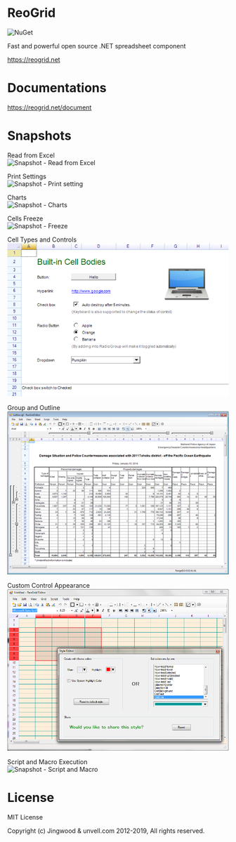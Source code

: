 # ReoGrid

![NuGet](https://img.shields.io/nuget/v/unvell.ReoGrid.DLL.svg)

Fast and powerful open source .NET spreadsheet component

https://reogrid.net

# Documentations

https://reogrid.net/document

# Snapshots

Read from Excel<br />
![Snapshot - Read from Excel](Snapshots/02.png)

Print Settings<br />
![Snapshot - Print setting](Snapshots/01_2.png)

Charts<br />
![Snapshot - Charts](Snapshots/276.png)

Cells Freeze<br />
![Snapshot - Freeze](Snapshots/08.png)

Cell Types and Controls<br />
![Snapshot - Cell Types and Controls](Snapshots/62.png)

Group and Outline<br />
![Snapshot - Group and Outline](Snapshots/61.png)

Custom Control Appearance<br />
![Snapshot - Custom Control Appearance](Snapshots/21.png)

Script and Macro Execution<br />
![Snapshot - Script and Macro](Snapshots/27.png)

# License

MIT License

Copyright (c) Jingwood & unvell.com 2012-2019, All rights reserved.

